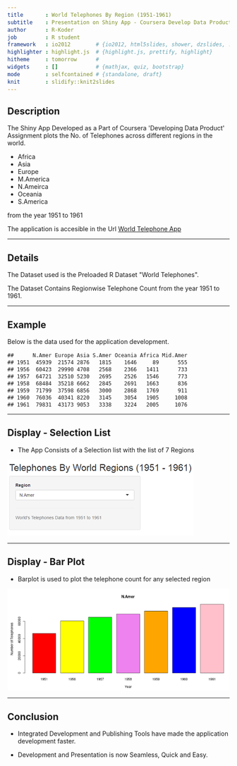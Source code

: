 ```yaml
---
title       : World Telephones By Region (1951-1961)
subtitle    : Presentation on Shiny App - Coursera Develop Data Product Assignment
author      : R-Koder
job         : R student
framework   : io2012        # {io2012, html5slides, shower, dzslides, ...}
highlighter : highlight.js  # {highlight.js, prettify, highlight}
hitheme     : tomorrow      #
widgets     : []            # {mathjax, quiz, bootstrap}
mode        : selfcontained # {standalone, draft}
knit        : slidify::knit2slides
---
```


## Description

The Shiny App Developed as a Part of Coursera 'Developing Data Product' Assignment plots the No. of Telephones across different regions in the world.

- Africa
- Asia
- Europe
- M.America
- N.Ameirca
- Oceania
- S.America

from the year 1951 to 1961

The application is accesible in the Url
[World Telephone App](https://sampleshinyapps.shinyapps.io/ShinyDataProduct/)

---
## Details

The Dataset used is the Preloaded R Dataset "World Telephones".

The Dataset Contains Regionwise Telephone Count from the year 1951 to 1961.




---
## Example

Below is the data used for the application development.


```
##      N.Amer Europe Asia S.Amer Oceania Africa Mid.Amer
## 1951  45939  21574 2876   1815    1646     89      555
## 1956  60423  29990 4708   2568    2366   1411      733
## 1957  64721  32510 5230   2695    2526   1546      773
## 1958  68484  35218 6662   2845    2691   1663      836
## 1959  71799  37598 6856   3000    2868   1769      911
## 1960  76036  40341 8220   3145    3054   1905     1008
## 1961  79831  43173 9053   3338    3224   2005     1076
```

---
## Display - Selection List

- The App Consists of a Selection list with the list of 7 Regions

![Selection List](images/selection.png)

---
## Display - Bar Plot

- Barplot is used to plot the telephone count for any selected region

![Bar Plot](images/BarPlot.png)

---
## Conclusion

- Integrated Development and Publishing Tools have made the application development faster.

- Development and Presentation is now Seamless, Quick and Easy.

